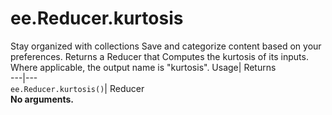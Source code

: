  
#  ee.Reducer.kurtosis 
Stay organized with collections  Save and categorize content based on your preferences. 
Returns a Reducer that Computes the kurtosis of its inputs. Where applicable, the output name is "kurtosis". Usage| Returns  
---|---  
`ee.Reducer.kurtosis()`| Reducer  
**No arguments.**
